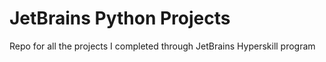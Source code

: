 # JetBrains Python Projects

Repo for all the projects I completed through JetBrains Hyperskill program
